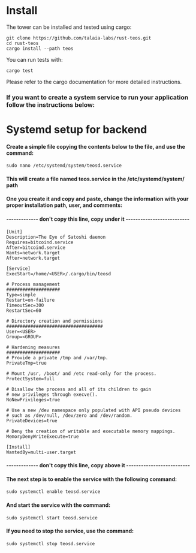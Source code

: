 # Install

The tower can be installed and tested using cargo:

```
git clone https://github.com/talaia-labs/rust-teos.git
cd rust-teos
cargo install --path teos
```

You can run tests with:

```
cargo test
```

Please refer to the cargo documentation for more detailed instructions.


### If you want to create a system service to run your application follow the instructions below:


# Systemd setup for backend


#### Create a simple file copying the contents below to the file, and use the command:
`sudo nano /etc/systemd/system/teosd.service`
#### This will create a file named teos.service in the /etc/systemd/system/ path

#### One you create it and copy and paste, change the information with your proper installation path, user, and comments:

#### ------------- don't copy this line, copy under it --------------------------
```
[Unit]
Description=The Eye of Satoshi daemon
Requires=bitcoind.service
After=bitcoind.service
Wants=network.target
After=network.target

[Service]
ExecStart=/home/<USER>/.cargo/bin/teosd

# Process management
####################
Type=simple
Restart=on-failure
TimeoutSec=300
RestartSec=60

# Directory creation and permissions
####################################
User=<USER>
Group=<GROUP>

# Hardening measures
####################
# Provide a private /tmp and /var/tmp.
PrivateTmp=true

# Mount /usr, /boot/ and /etc read-only for the process.
ProtectSystem=full

# Disallow the process and all of its children to gain
# new privileges through execve().
NoNewPrivileges=true

# Use a new /dev namespace only populated with API pseudo devices
# such as /dev/null, /dev/zero and /dev/random.
PrivateDevices=true

# Deny the creation of writable and executable memory mappings.
MemoryDenyWriteExecute=true

[Install]
WantedBy=multi-user.target

```
#### ------------- don't copy this line, copy above it --------------------------

#### The next step is to enable the service with the following command:
`sudo systemctl enable teosd.service`

#### And start the service with the command:
`sudo systemctl start teosd.service`

#### If you need to stop the service, use the command:
`sudo systemctl stop teosd.service`
